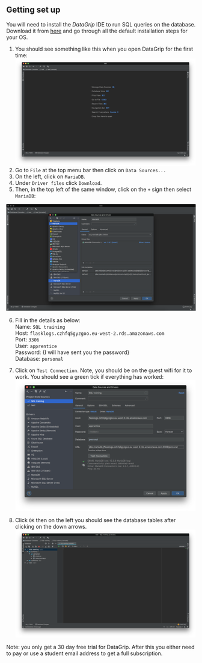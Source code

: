 ## Getting set up

You will need to install the _DataGrip_ IDE to run SQL queries on the database.  Download it from [here](https://www.jetbrains.com/datagrip/) and go through all the default installation steps for your OS.

1. You should see something like this when you open DataGrip for the first time:
![](images/datagrip_home.png)
2. Go to `File` at the top menu bar then click on `Data Sources...`
3. On the left, click on `MariaDB`.
4. Under `Driver files` click `Download`.
5. Then, in the top left of the same window, click on the `+` sign then select `MariaDB`:

![](images/mariadb_driver.png)

6. Fill in the details as below:  
	Name: `SQL training`  
	Host: `flasklogs.czhfq5gyzgoo.eu-west-2.rds.amazonaws.com`  
	Port: `3306`  
	User: `apprentice`  
	Password: {I will have sent you the password}  
	Database: `personal`  

7. Click on `Test Connection`.  Note, you should be on the guest wifi for it to work.  You should see a green tick if everything has worked:  
![](images/datagrip_settings.png)

8. Click `OK` then on the left you should see the database tables after clicking on the down arrows.
![](images/tables.png)

Note: you only get a 30 day free trial for DataGrip.  After this you either need to pay or use a student email address to get a full subscription.
